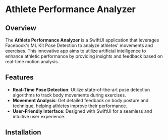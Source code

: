 # Athlete Performance Analyzer

## Overview

The **Athlete Performance Analyzer** is a SwiftUI application that leverages Facebook's ML Kit Pose Detection to analyze athletes' movements and exercises. This innovative app aims to utilize artificial intelligence to enhance athletic performance by providing insights and feedback based on real-time motion analysis.

## Features

- **Real-Time Pose Detection**: Utilize state-of-the-art pose detection algorithms to track body movements during exercises.
- **Movement Analysis**: Get detailed feedback on body posture and technique, helping athletes improve their performance.
- **User-Friendly Interface**: Designed with SwiftUI for a seamless and intuitive user experience.

## Installation
